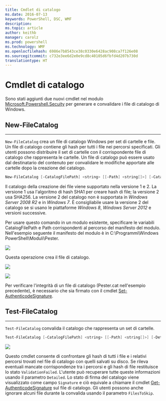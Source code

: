 ```yaml
---
title: Cmdlet di catalogo
ms.date: 2016-07-13
keywords: PowerShell, DSC, WMF
description: 
ms.topic: article
author: keithb
manager: carolz
ms.prod: powershell
ms.technology: WMF
ms.openlocfilehash: 6986e7b8543ce38c0330e6428ac908ca7f126e08
ms.sourcegitcommit: c732e3ee6d2e0e9cd8c40105d6fbfd4d207b730d
translationtype: HT
---
```

# <a name="catalog-cmdlets"></a>Cmdlet di catalogo  

Sono stati aggiunti due nuovi cmdlet nel modulo [Microsoft.Powershell.Secuity](https://technet.microsoft.com/en-us/library/hh847877.aspx) per generare e convalidare i file di catalogo di Windows.  

## <a name="new-filecatalog"></a>New-FileCatalog 
--------------------------------

`New-FileCatalog` crea un file di catalogo Windows per set di cartelle e file. Un file di catalogo contiene gli hash per tutti i file nei percorsi specificati. Gli utenti possono distribuire il set di cartelle con il corrispondente file di catalogo che rappresenta le cartelle. Un file di catalogo può essere usato dal destinatario del contenuto per convalidare le modifiche apportate alle cartelle dopo la creazione del catalogo.    

```PowerShell
New-FileCatalog [-CatalogFilePath] <string> [[-Path] <string[]>] [-CatalogVersion <int>] [-WhatIf] [-Confirm] [<CommonParameters>]
```
Il catalogo della creazione dei file viene supportato nella versione 1 e 2. La versione 1 usa l'algoritmo di hash SHA1 per creare hash di file; la versione 2 usa SHA256. La versione 2 del catalogo non è supportata in *Windows Server 2008 R2* e in *Windows 7*. È consigliabile usare la versione 2 del catalogo se si usano le piattaforme *Windows 8*, *Windows Server 2012* e versioni successive.  

Per usare questo comando in un modulo esistente, specificare le variabili CatalogFilePath e Path corrispondenti al percorso del manifesto del modulo. Nell'esempio seguente il manifesto del modulo è in C:\Programmi\Windows PowerShell\Moduli\Pester. 

![](../images/NewFileCatalog.jpg)

Questa operazione crea il file di catalogo. 

![](../images/CatalogFile1.jpg)  

![](../images/CatalogFile2.jpg) 

Per verificare l'integrità di un file di catalogo (Pester.cat nell'esempio precedente), è necessario che sia firmato con il cmdlet [Set-AuthenticodeSignature](https://technet.microsoft.com/library/hh849819.aspx).   


## <a name="test-filecatalog"></a>Test-FileCatalog 
--------------------------------

`Test-FileCatalog` convalida il catalogo che rappresenta un set di cartelle. 

```PowerShell
Test-FileCatalog [-CatalogFilePath] <string> [[-Path] <string[]>] [-Detailed] [-FilesToSkip <string[]>] [-WhatIf] [-Confirm] [<CommonParameters>]
```

![](../images/TestFileCatalog.jpg)

Questo cmdlet consente di confrontare gli hash di tutti i file e i relativi percorsi trovati nel file di catalogo con quelli salvati su disco. Se rileva eventuali mancate corrispondenze tra i percorsi e gli hash di file restituisce lo stato `ValidationFailed`. L'utente può recuperare tutte queste informazioni usando il parametro `Detailed`. Lo stato di firma del catalogo viene visualizzato come campo `Signature` e ciò equivale a chiamare il cmdlet [Get-AuthenticodeSignature](https://technet.microsoft.com/en-us/library/hh849805.aspx) sul file di catalogo. Gli utenti possono anche ignorare alcuni file durante la convalida usando il parametro `FilesToSkip`. 

